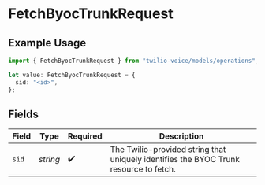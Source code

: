 # FetchByocTrunkRequest

## Example Usage

```typescript
import { FetchByocTrunkRequest } from "twilio-voice/models/operations";

let value: FetchByocTrunkRequest = {
  sid: "<id>",
};
```

## Fields

| Field                                                                                 | Type                                                                                  | Required                                                                              | Description                                                                           |
| ------------------------------------------------------------------------------------- | ------------------------------------------------------------------------------------- | ------------------------------------------------------------------------------------- | ------------------------------------------------------------------------------------- |
| `sid`                                                                                 | *string*                                                                              | :heavy_check_mark:                                                                    | The Twilio-provided string that uniquely identifies the BYOC Trunk resource to fetch. |